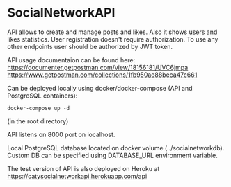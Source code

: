 # SocialNetworkAPI

API allows to create and manage posts and likes. Also it shows users and likes statistics. User registration doesn't require authorization. To use any other endpoints user should be authorized by JWT token.

API usage documentaion can be found here: https://documenter.getpostman.com/view/18156181/UVC6jmpa 
https://www.getpostman.com/collections/1fb950ae88beca47c661


Can be deployed locally using docker/docker-compose (API and PostgreSQL containers):
```shell
docker-compose up -d
```
(in the root directory)

API listens on 8000 port on localhost.

Local PostgreSQL database located on docker volume (../socialnetworkdb). Custom DB can be specified using DATABASE_URL environment variable.


The test version of API is also deployed on Heroku at https://catysocialnetworkapi.herokuapp.com/api 
